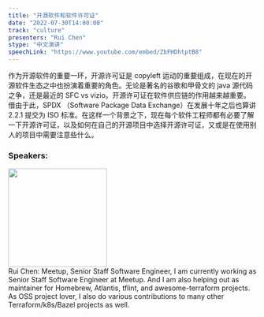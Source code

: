 ```yaml
---
title: "开源软件和软件许可证"
date: "2022-07-30T14:00:00"
track: "culture"
presenters: "Rui Chen"
stype: "中文演讲"
speechLink: "https://www.youtube.com/embed/ZbFHDhtptB8"
---
```

作为开源软件的重要一环，开源许可证是 copyleft 运动的重要组成，在现在的开源软件生态之中也扮演着重要的角色。无论是著名的谷歌和甲骨文的 java 源代码之争，还是最近的 SFC vs vizio。开源许可证在软件供应链的作用越来越重要。借由于此，SPDX （Software Package Data Exchange）在发展十年之后也算讲 2.2.1 提交为 ISO 标准。在这样一个背景之下，现在每个软件工程师都有必要了解一下开源许可证，以及如何在自己的开源项目中选择开源许可证，又或是在使用别人的项目中需要注意些什么。
 ### Speakers: 
 <img src="images/speaker/1231.png" width="200" /><br>Rui Chen: Meetup, Senior Staff Software Engineer, I am currently working as Senior Staff Software Engineer at Meetup. And I am also helping out as maintainer for Homebrew, Atlantis, tflint, and awesome-terraform projects. As OSS project lover, I also do various contributions to many other Terraform/k8s/Bazel projects as well.

 